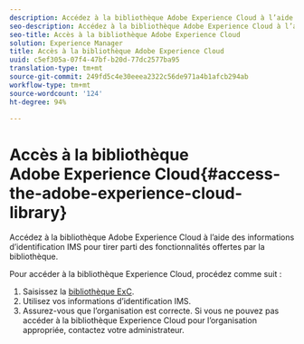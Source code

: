 ```yaml
---
description: Accédez à la bibliothèque Adobe Experience Cloud à l’aide des informations d’identification IMS pour tirer parti des fonctionnalités offertes par la bibliothèque.
seo-description: Accédez à la bibliothèque Adobe Experience Cloud à l’aide des informations d’identification IMS pour tirer parti des fonctionnalités offertes par la bibliothèque.
seo-title: Accès à la bibliothèque Adobe Experience Cloud
solution: Experience Manager
title: Accès à la bibliothèque Adobe Experience Cloud
uuid: c5ef305a-07f4-47bf-b20d-77dc2577ba95
translation-type: tm+mt
source-git-commit: 249fd5c4e30eeea2322c56de971a4b1afcb294ab
workflow-type: tm+mt
source-wordcount: '124'
ht-degree: 94%

---
```



# Accès à la bibliothèque Adobe Experience Cloud{#access-the-adobe-experience-cloud-library}

Accédez à la bibliothèque Adobe Experience Cloud à l’aide des informations d’identification IMS pour tirer parti des fonctionnalités offertes par la bibliothèque.

Pour accéder à la bibliothèque Experience Cloud, procédez comme suit :

1. Saisissez la [bibliothèque ExC](https://experiencecloud.adobe.com/library).
1. Utilisez vos informations d’identification IMS.
1. Assurez-vous que l’organisation est correcte. Si vous ne pouvez pas accéder à la bibliothèque Experience Cloud pour l’organisation appropriée, contactez votre administrateur.

